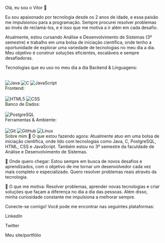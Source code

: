 Olá, eu sou o Vitor 🐙


Eu sou apaixonado por tecnologia desde os 2 anos de idade, e essa paixão me impulsionou para a programação. Sempre procurei resolver problemas ao invés de reclamá-los, e é isso que me motiva a ir além em cada desafio.

Atualmente, estou cursando Análise e Desenvolvimento de Sistemas (3º semestre) e trabalho em uma bolsa de iniciação científica, onde tenho a oportunidade de explorar uma variedade de tecnologias no meu dia a dia. Meu objetivo é construir soluções eficientes, escaláveis e sempre desafiadoras.

Tecnologias que eu uso no meu dia a dia
Backend & Linguagens:
<div style="display: inline_block"><br/> <img align="center" alt="Java" src="https://img.shields.io/badge/Java-ED8B00?style=for-the-badge&logo=openjdk&logoColor=white"/> <img align="center" alt="C" src="https://img.shields.io/badge/C-00599C?style=for-the-badge&logo=c&logoColor=white"/> <img align="center" alt="JavaScript" src="https://img.shields.io/badge/JavaScript-F7DF1E?style=for-the-badge&logo=javascript&logoColor=black"/> </div>
Frontend:
<div style="display: inline_block"><br/> <img align="center" alt="HTML5" src="https://img.shields.io/badge/HTML5-E34F26?style=for-the-badge&logo=html5&logoColor=white"/> <img align="center" alt="CSS" src="https://img.shields.io/badge/CSS-1572B6?style=for-the-badge&logo=css3&logoColor=white"/> </div>
Banco de Dados:
<div style="display: inline_block"><br/> <img align="center" alt="PostgreSQL" src="https://img.shields.io/badge/PostgreSQL-316192?style=for-the-badge&logo=postgresql&logoColor=white"/> </div>
Ferramentas & Ambiente:
<div style="display: inline_block"><br/> <img align="center" alt="Git" src="https://img.shields.io/badge/Git-F05032?style=for-the-badge&logo=git&logoColor=white"/> <img align="center" alt="GitHub" src="https://img.shields.io/badge/GitHub-181717?style=for-the-badge&logo=github&logoColor=white"/> <img align="center" alt="Linux" src="https://img.shields.io/badge/Linux-000000?style=for-the-badge&logo=linux&logoColor=white"/> </div>
Sobre mim
🔭 O que estou fazendo agora: Atualmente atuo em uma bolsa de iniciação científica, onde lido com tecnologias como Java, C, PostgreSQL, HTML, CSS e JavaScript. Também estou no 3º semestre da faculdade de Análise e Desenvolvimento de Sistemas.

🌱 Onde quero chegar: Estou sempre em busca de novos desafios e aprendizados, com o objetivo de me tornar um desenvolvedor cada vez mais completo e especializado. Quero resolver problemas reais através da tecnologia.

🧠 O que me motiva: Resolver problemas, aprender novas tecnologias e criar soluções que façam a diferença no dia a dia das pessoas. Além disso, minha curiosidade constante me impulsiona a melhorar sempre.

Conecte-se comigo!
Você pode me encontrar nas seguintes plataformas:

LinkedIn

Twitter

Meu site/portfólio
